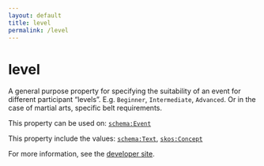 ```yaml
---
layout: default
title: level
permalink: /level
---
```


# level
A general purpose property for specifying the suitability of an event for different participant “levels”. E.g. `Beginner`, `Intermediate`, `Advanced`. Or in the case of martial arts, specific belt requirements.

This property can be used on: [`schema:Event`](https://schema.org/Event)

This property include the values: [`schema:Text`](https://schema.org/Text), [`skos:Concept`](http://www.w3.org/2004/02/skos/core#Concept)

For more information, see the [developer site](https://developer.openactive.io/data-model/types/).